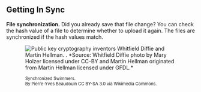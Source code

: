 ## Getting In Sync


**File synchronization.** Did you already save that file change?  You can check the hash value of a file to determine whether to upload it again.  The files are synchronized if the hash values match. 


<figure class="snippetimg" style="margin: 0 auto;width:80%">

  <img src=".guides/img/SynchSwim2.jpg" alt="Public key cryptography inventors Whitfield Diffie and Martin Hellman. . *Source: Whitfield Diffie photo by Mary Holzer licensed under CC-BY and Martin Hellman originated from Martin Hellman licensed under GFDL.*
">
  <figcaption style="font-size: 0.8em; text-align: left;">Synchronized Swimmers.
</br>
 By Pierre-Yves Beaudouin CC BY-SA 3.0 via Wikimedia Commons.
</figure

<br>


